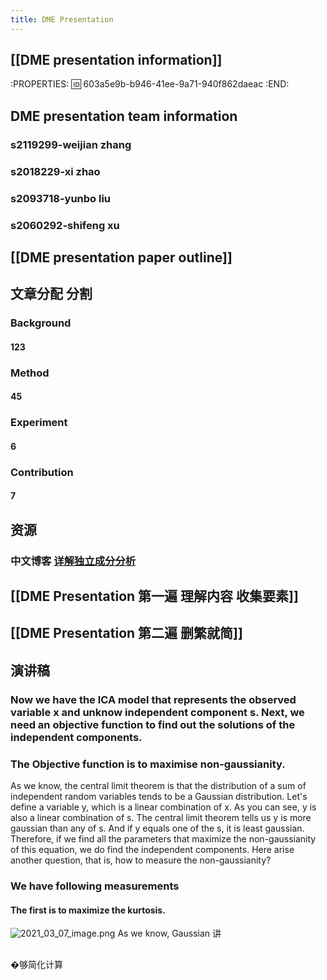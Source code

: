 ```yaml
---
title: DME Presentation
---
```


## [[DME presentation information]]
:PROPERTIES:
:id: 603a5e9b-b946-41ee-9a71-940f862daeac
:END:
## DME presentation team information
### s2119299-weijian zhang
### s2018229-xi zhao
### s2093718-yunbo liu
### s2060292-shifeng xu
## [[DME presentation paper outline]]
## 文章分配 分割
### Background
#### 123
### Method
#### 45
### Experiment
#### 6
### Contribution
#### 7
## 资源
### 中文博客 [详解独立成分分析](https://j.mp/3bloY8M)
## [[DME Presentation 第一遍 理解内容 收集要素]]
## [[DME Presentation 第二遍 删繁就简]]
## 演讲稿
### Now we have the ICA model that represents the observed variable x and unknow independent component s. Next, we need an objective function to find out the solutions of the independent components.
### The Objective function is to maximise non-gaussianity. 
As we know, the central limit theorem is that the distribution of a sum of independent random variables tends to be a Gaussian distribution.
Let's define a variable y, which is a linear combination of x. As you can see, y is also a linear combination of s. 
The central limit theorem tells us y is more gaussian than any of s. And if y equals one of the s, it is least gaussian. 
Therefore, if we find all the parameters that maximize the non-gaussianity of this equation, we do find the independent components.
Here arise another question, that is, how to measure the non-gaussianity?
### We have following measurements
#### The first is to maximize the kurtosis.
![2021_03_07_image.png](https://cdn.logseq.com/%2Fd86993cf-c7b9-4bba-9ff6-fe2074f1857c7ecff959-1ed6-4042-aef7-bfe577fd33992021_03_07_image.png?Expires=4768750013&Signature=aDPfGSHSq0ydTA5hd-idXENbsaQj2lyava71O1FZo67oFJ3aUxbzWYuEZTknNjswF9fClvAGvL5PpfoaSScMHGq4bH0S5ZOhasq0KTFPwf8aDKXhDmOUjkNwnsWgWm1MrhHLSl7915onYHsOL9i9vfOoKQLmMy65eK2Qf8OYjH57FCkmtFMP0kjv1juzOwP8vGBsJJ1vDU4rj6Qh4-8TC2slxKt1bxaGTgJrBtINT2mWQtfOdj60f013FJ3oRM58HdaBf09jYeyRK4TQ9F6EbU0Lyhd9BZKPPPDDN9oHPdprxm7EyZTbAKwvXAG5iPHl60xuJbK8UqTtdU0a7O6SCA__&Key-Pair-Id=APKAJE5CCD6X7MP6PTEA) As we know, Gaussian
讲
###
##
�够简化计算
###
##
